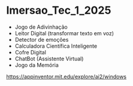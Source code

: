 # Imersao_Tec_1_2025

- Jogo de Adivinhação
- Leitor Digital (transformar texto em voz)
- Detector de emoções
- Calculadora Científica Inteligente
- Cofre Digital
- ChatBot (Assistente Virtual)
- Jogo da Memória

https://appinventor.mit.edu/explore/ai2/windows